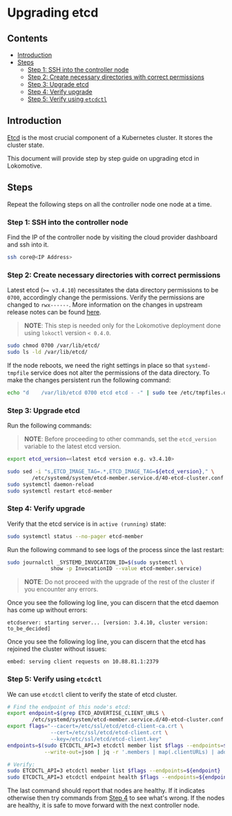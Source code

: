 # Upgrading etcd

## Contents

- [Introduction](#introduction)
- [Steps](#steps)
  - [Step 1: SSH into the controller node](#step-1-ssh-into-the-controller-node)
  - [Step 2: Create necessary directories with correct permissions](#step-2-create-necessary-directories-with-correct-permissions)
  - [Step 3: Upgrade etcd](#step-3-upgrade-etcd)
  - [Step 4: Verify upgrade](#step-4-verify-upgrade)
  - [Step 5: Verify using `etcdctl`](#step-5-verify-using-etcdctl)

## Introduction

[Etcd](https://etcd.io/) is the most crucial component of a Kubernetes cluster. It stores the cluster state.

This document will provide step by step guide on upgrading etcd in Lokomotive.

## Steps

Repeat the following steps on all the controller node one node at a time.

### Step 1: SSH into the controller node

Find the IP of the controller node by visiting the cloud provider dashboard and ssh into it.

```bash
ssh core@<IP Address>
```

### Step 2: Create necessary directories with correct permissions

Latest etcd (`>= v3.4.10`) necessitates the data directory permissions to be `0700`, accordingly change the permissions. Verify the permissions are changed to `rwx------`. More information on the changes in upstream release notes can be found [here](https://github.com/etcd-io/etcd/blob/master/CHANGELOG-3.4.md#breaking-changes).

> **NOTE**: This step is needed only for the Lokomotive deployment done using `lokoctl` version `< 0.4.0`.

```bash
sudo chmod 0700 /var/lib/etcd/
sudo ls -ld /var/lib/etcd/
```

If the node reboots, we need the right settings in place so that `systemd-tmpfile` service does not alter the permissions of the data directory. To make the changes persistent run the following command:

```bash
echo "d    /var/lib/etcd 0700 etcd etcd - -" | sudo tee /etc/tmpfiles.d/etcd-wrapper.conf
```

### Step 3: Upgrade etcd

Run the following commands:

> **NOTE**: Before proceeding to other commands, set the `etcd_version` variable to the latest etcd version.

```bash
export etcd_version=<latest etcd version e.g. v3.4.10>

sudo sed -i "s,ETCD_IMAGE_TAG=.*,ETCD_IMAGE_TAG=${etcd_version}," \
        /etc/systemd/system/etcd-member.service.d/40-etcd-cluster.conf
sudo systemctl daemon-reload
sudo systemctl restart etcd-member
```

### Step 4: Verify upgrade

Verify that the etcd service is in `active (running)` state:

```bash
sudo systemctl status --no-pager etcd-member
```

Run the following command to see logs of the process since the last restart:

```bash
sudo journalctl _SYSTEMD_INVOCATION_ID=$(sudo systemctl \
              show -p InvocationID --value etcd-member.service)
```

> **NOTE**: Do not proceed with the upgrade of the rest of the cluster if you encounter any errors.

Once you see the following log line, you can discern that the etcd daemon has come up without errors:

```log
etcdserver: starting server... [version: 3.4.10, cluster version: to_be_decided]
```

Once you see the following log line, you can discern that the etcd has rejoined the cluster without issues:

```log
embed: serving client requests on 10.88.81.1:2379
```

### Step 5: Verify using `etcdctl`

We can use `etcdctl` client to verify the state of etcd cluster.

```bash
# Find the endpoint of this node's etcd:
export endpoint=$(grep ETCD_ADVERTISE_CLIENT_URLS \
        /etc/systemd/system/etcd-member.service.d/40-etcd-cluster.conf | cut -d"=" -f3 | tr -d '"')
export flags="--cacert=/etc/ssl/etcd/etcd-client-ca.crt \
              --cert=/etc/ssl/etcd/etcd-client.crt \
              --key=/etc/ssl/etcd/etcd-client.key"
endpoints=$(sudo ETCDCTL_API=3 etcdctl member list $flags --endpoints=${endpoint} \
            --write-out=json | jq -r '.members | map(.clientURLs) | add | join(",")')

# Verify:
sudo ETCDCTL_API=3 etcdctl member list $flags --endpoints=${endpoint}
sudo ETCDCTL_API=3 etcdctl endpoint health $flags --endpoints=${endpoints}
```

The last command should report that nodes are healthy. If it indicates otherwise then try commands from [Step 4](#step-4-verify-upgrade) to see what's wrong. If the nodes are healthy, it is safe to move forward with the next controller node.
